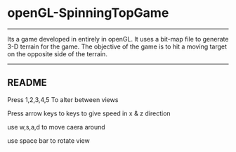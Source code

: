 # openGL-SpinningTopGame
---------------------------------------------------------------------------------------------------------------------

Its a game developed in entirely in openGL. It uses a bit-map file to generate 3-D terrain for the game. The objective of the game is to hit a moving target on the opposite side of the terrain.

---------------------------------------------------------------------------------------------------------------------

README
---------------------------

Press 1,2,3,4,5 To alter between views


Press arrow keys to keys to give speed in x & z direction

use w,s,a,d to move caera around

use space bar to rotate view
